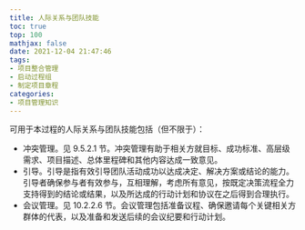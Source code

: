 ```yaml
---
title: 人际关系与团队技能
toc: true
top: 100
mathjax: false
date: 2021-12-04 21:47:46
tags:
- 项目整合管理
- 启动过程组
- 制定项目章程
categories:
- 项目管理知识
---
```

可用于本过程的人际关系与团队技能包括（但不限于）：

- 冲突管理。见 9.5.2.1 节。冲突管理有助于相关方就目标、成功标准、高层级需求、项目描述、总体里程碑和其他内容达成一致意见。
- 引导。引导是指有效引导团队活动成功以达成决定、解决方案或结论的能力。引导者确保参与者有效参与，互相理解，考虑所有意见，按既定决策流程全力支持得到的结论或结果，以及所达成的行动计划和协议在之后得到合理执行。
- 会议管理。见 10.2.2.6 节。会议管理包括准备议程、确保邀请每个关键相关方群体的代表，以及准备和发送后续的会议纪要和行动计划。
